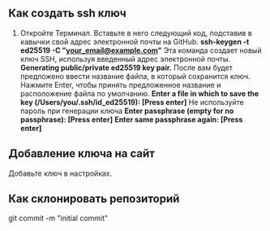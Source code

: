 ## Как создать ssh ключ
1. Откройте Терминал. Вставьте в него следующий код, подставив в кавычки свой адрес электронной почты на GitHub.
**ssh-keygen -t ed25519 -C "your_email@example.com"**
Эта команда создает новый ключ SSH, используя введенный адрес электронной почты.
**Generating public/private ed25519 key pair.**
После вам будет предложено ввести название файла, в который сохранится ключ. Нажмите Enter, чтобы принять предложенное название и
расположение файла по умолчанию.
**Enter a file in which to save the key (/Users/you/.ssh/id_ed25519): [Press enter]**
Не используйте пароль при генерации ключа
**Enter passphrase (empty for no passphrase): [Press enter]**
**Enter same passphrase again: [Press enter]**


## Добавление ключа на сайт
Добавьте ключ в настройках.

## Как склонировать репозиторий
git commit -m "initial commit"

